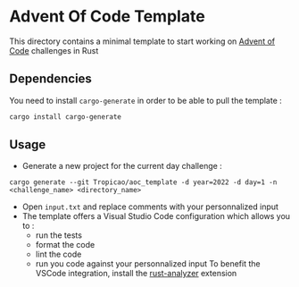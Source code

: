 # Advent Of Code Template

This directory contains a minimal template to start working on [Advent of Code](https://adventofcode.com) challenges in Rust

## Dependencies

You need to install `cargo-generate` in order to be able to pull the template :

```sh
cargo install cargo-generate
```

## Usage

* Generate a new project for the current day challenge :
```
cargo generate --git Tropicao/aoc_template -d year=2022 -d day=1 -n <challenge_name> <directory_name>
```
* Open `input.txt` and replace comments with your personnalized input
* The template offers a Visual Studio Code configuration which allows you to :
  * run the tests
  * format the code
  * lint the code
  * run you code against your personnalized input
To benefit the VSCode integration, install the [rust-analyzer](https://marketplace.visualstudio.com/items?itemName=rust-lang.rust-analyzer) extension